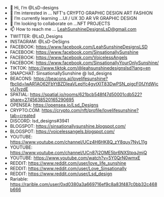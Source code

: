 - 👋 Hi, I’m @LsD-designs
- 👀 I’m interested in ... NFT's CRYPTO GRAPHIC DESIGN ART FASHION 
- 🌱 I’m currently learning ...UI / UX 3D AR VR GRAPHIC DESIGN 
- 💞️ I’m looking to collaborate on ...NFT PROJECTS 
- 📫 How to reach me ... LeahSunshineDesignsLsD@gmail.com 
- TWITTER: @LsD_Designs
- INSTAGRAM: @LsD-DeSigns
- FACEBOOK:  https://www.facebook.com/LeahSunshineDesignsLSD
- FACEBOOK: https://www.facebook.com/SinsationallySunshine
- FACEBOOK: https://www.facebook.com/VoicelessAngels
- FACEBOOK: https://www.facebook.com/SinsationallyYourOnlySunshine/
- TIKTOK:  https://www.tiktok.com/@leahsunshinedesignslsd?lang=en
- SNAPCHAT: SinsationallySunshine @ lsd_designs
- BEACONS: https://beacons.ai/lovelifesunshine?fbclid=IwAR1AO62FbYtBZDIeaVLepYc4gytXIT83DwPSN_pigcF0fJYdWjcvIJ1vzdE
- SPATIAL:  https://spatial.io/rooms/621bcb548f47d50001cdb522?share=2745638520165290695
- OPENSEA:  https://opensea.io/Lsd_Designs
- CRYPTO.COM: https://crypto.com/nft/profile/lovelifesunshine?tab=created
- DISCORD: lsd_designs#3941
- BLOGSPOT: https://sinsationallysunshine.blogspot.com/
- BLOGSPOT: https://voicelessangels.blogspot.com/
- YOUTUBE: https://www.youtube.com/channel/UCz4H6HK8Q_zY8quy7NyL11g
- YOUTUBE: https://www.youtube.com/channel/UCn87j2OME5br6NXStpqJmjQ
- YOUTUBE: https://www.youtube.com/watch?v=5Y0QrN0wmxE
- REDDIT: https://www.reddit.com/user/love_life_sunshine
- REDDIT: https://www.reddit.com/user/Love_Sinsationally
- REDDIT: https://www.reddit.com/user/Lsd_design
- Rariable: https://rarible.com/user/0xd0380a3a669716ef9c8a83f487c0bb32c468b666
